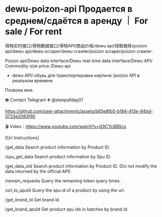# dewu-poizon-api Продается в среднем/сдаётся в аренду ｜ For sale / For rent
得物实时接口/得物数据接口/得物API/商品价格/dewu api/球鞋搬砖/poizon api/dewu api/dewu scraper/dewu crawler/poizon scraper/poizon crawler .

Poizon api/Dewu data interface/Dewu real-time data interface/Dewu API/ Commodity size price /Dewu api
* dewu API/ обувь для транспортировки кирпича /poizon API в реальном времени

Позвони мне.


☎️ Contact Telegram ➕ @sleepallday01


https://github.com/user-attachments/assets/b65e8fb5-b184-413e-84bd-0723e2083f90



🎬 Video：https://www.youtube.com/watch?v=Q1ICYcBB5cs

[Uri Instructions]

/get_data
Search product information by Product ID.

/spu_get_data
Search product information by Spu ID.

/get_data_old
Search product information by Product ID. (Do not modify the data returned by the official API)

/remain_requests
Query the remaining token query times.

/url_to_spuId
Query the spu id of a product by using the url.

/get_brand_id
Get brand id.

/get_brand_spuId
Get product spu ids in batches by brand id.


